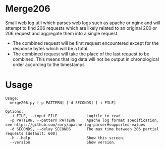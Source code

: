 Merge206
========

Small web log util which parses web logs such as apache or nginx and will attempt
to find 206 requests which are likely related to an original 200 or 206 request
and aggregate them into a single request.

- The combined request will be first request encountered except for the response
  bytes which will be a total.
- The combined request will take the place of the last request to be combined.
  This means that log data will not be output in chronological order according
  to the timestamps

Usage
=====

```
Usage:
  merge206.py [-p PATTERN] [-d SECONDS] [-i FILE]

Options:
  -i FILE, --input FILE             Logfile to read
  -p PATTERN, --pattern PATTERN     Apache log format specification. see https://github.com/rory/apache-log-parser#supported-values
  -d SECONDS, --delay SECONDS       The max time between 206 partial requests [default: 600]
  -h --help                         Show this screen.
  --version                         Show version.

```